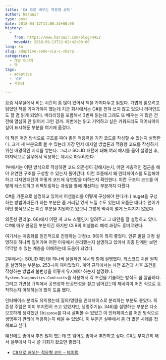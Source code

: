 ```yaml
---
title: 'C# 으로 배우는 적응형 코드'
author: haruair
type: post
date: 2018-04-12T11:00:34+00:00
history:
  - 
    from: https://www.haruair.com/blog/4452
    movedAt: 2018-09-13T22:02:42+00:00
lang: ko
slug: adaptive-code-via-c-sharp
categories:
  - 개발 이야기
  - 책
tags:
  - adaptive
  - 'C#'
  - 적응형

---
```

요즘 사무실에서 비는 시간이 좀 많이 있어서 책을 가져다두고 읽었다. 가볍게 읽으려고 읽었던 책을 가져가야지 했는데 지금 회사에서는 C#을 전혀 쓰지 않고 있으니 리마인드도 할 겸 읽게 되었다. 베타리딩을 포함해서 3번째 읽는데 그래도 또 배우는 게 많은 건 전에 열심히 안 읽어서 그런 걸까. 이번에는 읽고 기억하고 싶은 키워드라도 적어놔야지 싶어 표시해둔 부분을 여기에 옮겼다.

이 책은 어떤 방식으로 구조를 짜야 좋은 적응력을 가진 코드를 작성할 수 있는지 설명한다. 크게 세 부분으로 볼 수 있는데 가장 먼저 애자일 방법론과 적응형 코드를 작성하기 위한 배경적인 지식을 쌓는다. 그리고 SOLID 패턴에 대해 여러 예시를 들어 설명한 후, 마지막으로 실무에서 적용하는 예시로 마무리한다.

1부에서는 어떤 방식으로 작성하면 코드 의존성이 강해지는지, 어떤 계층적인 접근을 해야 유연한 구조를 구성할 수 있는지 풀어간다. 이런 흐름에서 왜 인터페이스를 도입해야 하고 디자인패턴이 어떻게 코드에 유연함을 더하는지 확인한다. 이런 구조의 코드를 어떻게 테스트하고 리팩토링하는 과정을 통해 개선하는 부분까지 다뤘다.

C#을 기준으로 설명하고 있어서 어셈블리를 어떻게 구성해야 한다거나 nuget을 구성하는 방법이라든가 하는 부분은 좀 거리감 있게 느낄 수도 있는데 요즘은 대다수 언어가 어떤 방식으로든 이런 부분을 지원하고 있으니 그렇게 맥락이 멀게 느껴지지 않았다.

의존성 관리(p. 66)에서 어떤 게 코드 스멜인지 알려주고 그 대안을 잘 설명하고 있다. C#에 매우 한정된 부분이긴 하지만 CLR의 어셈블리 해석 과정도 흥미로웠다.

여기서는 계층화를 점진적으로 진행하는 과정(p. 96)이 특히 좋았다. 인류 발달 과정 설명하듯 하나씩 짚어가며 어떤 이유에서 분리했는지 설명하고 있어서 최종 단계만 보면 막막할 수 있는 계층을 이해하는데 도움이 되었다.

2부에서는 SOLID 패턴을 하나씩 실질적인 예시와 함께 설명했다. 리스코프 치환 원칙을 설명하는 부분(p. 253~)이 재미있었다. 계약 규칙에서는 사전 조건과 사후 조건을 작성하는 방법과 불변성을 어떻게 유지해야 하는지 설명했다. `System.Diagnostics.Contracts`를 사용해서 각 조건을 기술하는 방식도 참 깔끔하다. 그리고 가변성 규칙에서 공변성과 반공변성을 짚고 넘어갔는데 제네릭이 어떤 식으로 동작하는지 이해하는데 많이 도움 됐다.

인터페이스 분리도 유익했는데 질의/명령을 인터페이스로 분리하는 부분도 좋았다. 의존성 주입은 이미 부지런히 쓰고 있었지만, 생명주기(p. 346)를 설명하는 부분은 다소 모호하게 생각했던 `IDispose`를 다시 살펴볼 수 있었고 이 인터페이스를 어떤 방식으로 생명주기 관리에 적용하는지 배울 수 있었다. 이 부분은 실무에서 좀 더 많은 사례를 접해보고 싶다.

예전에도 좋아서 추천 많이 했는데 또 읽어도 좋아서 추천하고 싶다. C#도 부지런히 해서 실무에서 다시 쓸 기회가 왔으면 좋겠다.

  * [C#으로 배우는 적응형 코드 &#8211; 제이펍][1]

 [1]: http://jpub.tistory.com/530